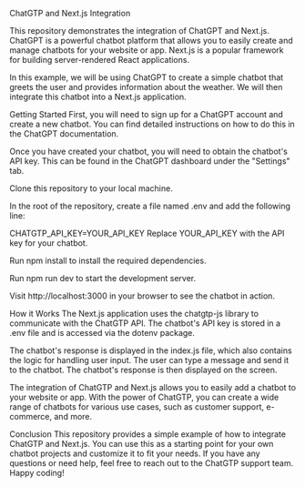 ChatGTP and Next.js Integration


This repository demonstrates the integration of ChatGPT and Next.js. ChatGPT is a powerful chatbot platform that allows you to easily create and manage chatbots for your website or app. Next.js is a popular framework for building server-rendered React applications.


In this example, we will be using ChatGPT to create a simple chatbot that greets the user and provides information about the weather. We will then integrate this chatbot into a Next.js application.


Getting Started
First, you will need to sign up for a ChatGPT account and create a new chatbot. You can find detailed instructions on how to do this in the ChatGPT documentation.


Once you have created your chatbot, you will need to obtain the chatbot's API key. This can be found in the ChatGPT dashboard under the "Settings" tab.


Clone this repository to your local machine.


In the root of the repository, create a file named .env and add the following line:




CHATGTP_API_KEY=YOUR_API_KEY
Replace YOUR_API_KEY with the API key for your chatbot.


Run npm install to install the required dependencies.


Run npm run dev to start the development server.


Visit http://localhost:3000 in your browser to see the chatbot in action.


How it Works
The Next.js application uses the chatgtp-js library to communicate with the ChatGTP API. The chatbot's API key is stored in a .env file and is accessed via the dotenv package.


The chatbot's response is displayed in the index.js file, which also contains the logic for handling user input. The user can type a message and send it to the chatbot. The chatbot's response is then displayed on the screen.


The integration of ChatGTP and Next.js allows you to easily add a chatbot to your website or app. With the power of ChatGTP, you can create a wide range of chatbots for various use cases, such as customer support, e-commerce, and more.


Conclusion
This repository provides a simple example of how to integrate ChatGTP and Next.js. You can use this as a starting point for your own chatbot projects and customize it to fit your needs. If you have any questions or need help, feel free to reach out to the ChatGTP support team. Happy coding!

